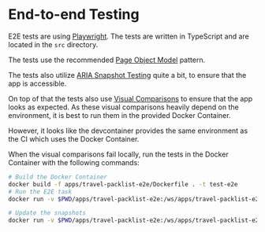 # End-to-end Testing

E2E tests are using [Playwright](https://playwright.dev/).
The tests are written in TypeScript and are located in the `src` directory.

The tests use the recommended [Page Object Model](https://playwright.dev/docs/pom) pattern.

The tests also utilize [ARIA Snapshot Testing](https://playwright.dev/docs/aria-snapshots) quite a bit, to ensure that the app is accessible.

On top of that the tests also use [Visual Comparisons](https://playwright.dev/docs/test-snapshots) to ensure that the app looks as expected.
As these visual comparisons heavily depend on the environment, it is best to run them in the provided Docker Container.

However, it looks like the devcontainer provides the same environment as the CI which uses the Docker Container.

When the visual comparisons fail locally, run the tests in the Docker Container with the following commands:

```bash
# Build the Docker Container
docker build -f apps/travel-packlist-e2e/Dockerfile . -t test-e2e
# Run the E2E task
docker run -v $PWD/apps/travel-packlist-e2e:/ws/apps/travel-packlist-e2e test-e2e travel-packlist-e2e:e2e

# Update the snapshots
docker run -v $PWD/apps/travel-packlist-e2e:/ws/apps/travel-packlist-e2e test-e2e travel-packlist-e2e:update-snapshots
```
